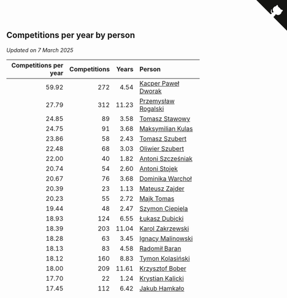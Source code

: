 ## Competitions per year by person

*Updated on  7 March 2025*

| Competitions per year | Competitions | Years | Person |
| ---: | ---: | ---: | :--- |
| 59.92 | 272 | 4.54 | [Kacper Paweł Dworak](https://www.worldcubeassociation.org/persons/2020DWOR01) |
| 27.79 | 312 | 11.23 | [Przemysław Rogalski](https://www.worldcubeassociation.org/persons/2013ROGA02) |
| 24.85 | 89 | 3.58 | [Tomasz Stawowy](https://www.worldcubeassociation.org/persons/2021STAW01) |
| 24.75 | 91 | 3.68 | [Maksymilian Kulas](https://www.worldcubeassociation.org/persons/2021KULA02) |
| 23.86 | 58 | 2.43 | [Tomasz Szubert](https://www.worldcubeassociation.org/persons/2022SZUB02) |
| 22.48 | 68 | 3.03 | [Oliwier Szubert](https://www.worldcubeassociation.org/persons/2022SZUB01) |
| 22.00 | 40 | 1.82 | [Antoni Szcześniak](https://www.worldcubeassociation.org/persons/2023SZCZ04) |
| 20.74 | 54 | 2.60 | [Antoni Stojek](https://www.worldcubeassociation.org/persons/2022STOJ03) |
| 20.67 | 76 | 3.68 | [Dominika Warchoł](https://www.worldcubeassociation.org/persons/2021WARC01) |
| 20.39 | 23 | 1.13 | [Mateusz Zajder](https://www.worldcubeassociation.org/persons/2024ZAJD01) |
| 20.23 | 55 | 2.72 | [Majk Tomas](https://www.worldcubeassociation.org/persons/2022TOMA05) |
| 19.44 | 48 | 2.47 | [Szymon Ciepiela](https://www.worldcubeassociation.org/persons/2022CIEP01) |
| 18.93 | 124 | 6.55 | [Łukasz Dubicki](https://www.worldcubeassociation.org/persons/2018DUBI01) |
| 18.39 | 203 | 11.04 | [Karol Zakrzewski](https://www.worldcubeassociation.org/persons/2014ZAKR01) |
| 18.28 | 63 | 3.45 | [Ignacy Malinowski](https://www.worldcubeassociation.org/persons/2021MALI02) |
| 18.13 | 83 | 4.58 | [Radomił Baran](https://www.worldcubeassociation.org/persons/2020BARA02) |
| 18.12 | 160 | 8.83 | [Tymon Kolasiński](https://www.worldcubeassociation.org/persons/2016KOLA02) |
| 18.00 | 209 | 11.61 | [Krzysztof Bober](https://www.worldcubeassociation.org/persons/2013BOBE01) |
| 17.70 | 22 | 1.24 | [Krystian Kalicki](https://www.worldcubeassociation.org/persons/2023KALI10) |
| 17.45 | 112 | 6.42 | [Jakub Hamkało](https://www.worldcubeassociation.org/persons/2018HAMK01) |
| 17.41 | 52 | 2.99 | [Maksymilian Gala](https://www.worldcubeassociation.org/persons/2022GALA01) |
| 17.41 | 64 | 3.68 | [Kacper Górecki](https://www.worldcubeassociation.org/persons/2021GORE01) |
| 17.30 | 51 | 2.95 | [Witold Wesołowski](https://www.worldcubeassociation.org/persons/2022WESO01) |
| 16.96 | 77 | 4.54 | [Gabriel Rejdych](https://www.worldcubeassociation.org/persons/2020REJD01) |
| 16.64 | 43 | 2.58 | [Igor Gładysz](https://www.worldcubeassociation.org/persons/2022GLAD01) |
| 16.54 | 57 | 3.45 | [Szymon Jaworski](https://www.worldcubeassociation.org/persons/2021JAWO01) |
| 16.52 | 18 | 1.09 | [Henryk Gabor](https://www.worldcubeassociation.org/persons/2024GABO02) |
| 16.50 | 92 | 5.57 | [Wojciech Rogoziński](https://www.worldcubeassociation.org/persons/2019ROGO04) |
| 16.47 | 41 | 2.49 | [Klaudia Milewczyk](https://www.worldcubeassociation.org/persons/2022MILE05) |
| 15.91 | 28 | 1.76 | [Hubert Darłak](https://www.worldcubeassociation.org/persons/2023DARL03) |
| 15.76 | 180 | 11.42 | [Piotr Olszewski](https://www.worldcubeassociation.org/persons/2013OLSZ02) |
| 15.65 | 113 | 7.22 | [Adam Chodyniecki](https://www.worldcubeassociation.org/persons/2017CHOD02) |
| 15.59 | 175 | 11.23 | [Piotr Tokarski](https://www.worldcubeassociation.org/persons/2013TOKA01) |
| 15.56 | 178 | 11.44 | [Łukasz Burliga](https://www.worldcubeassociation.org/persons/2013BURL01) |
| 15.49 | 43 | 2.78 | [Mateusz Otto](https://www.worldcubeassociation.org/persons/2022OTTO01) |
| 15.40 | 28 | 1.82 | [Szymon Zastawny](https://www.worldcubeassociation.org/persons/2023ZAST01) |
| 15.31 | 56 | 3.66 | [Bartosz Łebkowski](https://www.worldcubeassociation.org/persons/2021LEBK01) |
| 14.97 | 43 | 2.87 | [Przemysław Malinowski](https://www.worldcubeassociation.org/persons/2022MALI01) |
| 14.87 | 45 | 3.03 | [Aleksander Sołonczak](https://www.worldcubeassociation.org/persons/2022SOLO01) |
| 14.70 | 76 | 5.17 | [Maciej Spirydowicz](https://www.worldcubeassociation.org/persons/2020SPIR01) |
| 14.65 | 30 | 2.05 | [Piotr Brokos](https://www.worldcubeassociation.org/persons/2023BROK01) |
| 14.64 | 53 | 3.62 | [Ignacy Wesołowski](https://www.worldcubeassociation.org/persons/2021WESO01) |
| 14.62 | 42 | 2.87 | [Szymon Brągiel](https://www.worldcubeassociation.org/persons/2022BRAG03) |
| 14.59 | 24 | 1.65 | [Piotr Bzinkowski](https://www.worldcubeassociation.org/persons/2023BZIN01) |
| 14.56 | 120 | 8.24 | [Kamil Przybylski](https://www.worldcubeassociation.org/persons/2016PRZY01) |
| 14.52 | 20 | 1.38 | [Marta Szcześniak](https://www.worldcubeassociation.org/persons/2023SZCZ07) |
| 14.52 | 25 | 1.72 | [Szymon Gabara](https://www.worldcubeassociation.org/persons/2023GABA01) |
| 14.49 | 43 | 2.97 | [Konrad Matyszek](https://www.worldcubeassociation.org/persons/2022MATY02) |
| 14.43 | 16 | 1.11 | [Michał Wójcicki](https://www.worldcubeassociation.org/persons/2024WOJC01) |
| 14.21 | 34 | 2.39 | [Martyna Jarosz](https://www.worldcubeassociation.org/persons/2022JARO01) |
| 14.18 | 16 | 1.13 | [Julia Dąbrowska](https://www.worldcubeassociation.org/persons/2024DABR01) |
| 13.94 | 51 | 3.66 | [Tomasz Pietruszka](https://www.worldcubeassociation.org/persons/2021PIET01) |
| 13.89 | 83 | 5.98 | [Bartosz Karpiński](https://www.worldcubeassociation.org/persons/2019KARP03) |
| 13.84 | 18 | 1.30 | [Mikołaj Seelieb](https://www.worldcubeassociation.org/persons/2023SEEL04) |
| 13.77 | 15 | 1.09 | [Gustaw Gabor](https://www.worldcubeassociation.org/persons/2024GABO01) |
| 13.75 | 25 | 1.82 | [Dominik Szajek](https://www.worldcubeassociation.org/persons/2023SZAJ01) |
| 13.72 | 21 | 1.53 | [Aleksander Dryjański](https://www.worldcubeassociation.org/persons/2023DRYJ01) |
| 13.69 | 38 | 2.78 | [Stanisław Ożyński](https://www.worldcubeassociation.org/persons/2022OZYN01) |
| 13.62 | 48 | 3.52 | [Stefan Zajder](https://www.worldcubeassociation.org/persons/2021ZAJD02) |
| 13.62 | 48 | 3.52 | [Teodor Zajder](https://www.worldcubeassociation.org/persons/2021ZAJD03) |
| 13.58 | 39 | 2.87 | [Anonymous](https://www.worldcubeassociation.org/persons/2022ANON03) |
| 13.47 | 49 | 3.64 | [Karol Piskorek](https://www.worldcubeassociation.org/persons/2021PISK01) |
| 13.44 | 35 | 2.60 | [Filip Brokos](https://www.worldcubeassociation.org/persons/2022BROK03) |
| 13.44 | 27 | 2.01 | [Arkadiusz Dubicki](https://www.worldcubeassociation.org/persons/2023DUBI01) |
| 13.43 | 36 | 2.68 | [Zuzanna Bogusz](https://www.worldcubeassociation.org/persons/2022BOGU01) |
| 13.42 | 37 | 2.76 | [Radosław Marcinek](https://www.worldcubeassociation.org/persons/2022MARC05) |
| 13.37 | 22 | 1.65 | [Bartosz Dąbrowski](https://www.worldcubeassociation.org/persons/2023DABR07) |
| 13.08 | 14 | 1.07 | [Nikodem Olik](https://www.worldcubeassociation.org/persons/2024OLIK01) |
| 13.07 | 16 | 1.22 | [Rafał Gawełczyk](https://www.worldcubeassociation.org/persons/2023GAWE01) |
| 13.07 | 19 | 1.45 | [Hubert Seelieb](https://www.worldcubeassociation.org/persons/2023SEEL02) |
| 12.95 | 28 | 2.16 | [Jakub Łebkowski](https://www.worldcubeassociation.org/persons/2023LEBK01) |
| 12.94 | 182 | 14.06 | [Wojciech Szatanowski](https://www.worldcubeassociation.org/persons/2011SZAT01) |
| 12.92 | 23 | 1.78 | [Adam Romanowski](https://www.worldcubeassociation.org/persons/2023ROMA10) |
| 12.88 | 37 | 2.87 | [Jakub Turczyk](https://www.worldcubeassociation.org/persons/2022TURC02) |
| 12.76 | 21 | 1.65 | [Anna Łebkowska](https://www.worldcubeassociation.org/persons/2023LEBK04) |
| 12.67 | 33 | 2.60 | [Janusz Łebkowski](https://www.worldcubeassociation.org/persons/2022LEBK01) |
| 12.63 | 22 | 1.74 | [Sebastian Kierznikiewicz](https://www.worldcubeassociation.org/persons/2023KIER02) |
| 12.57 | 19 | 1.51 | [Paweł Stolarski](https://www.worldcubeassociation.org/persons/2023STOL04) |
| 12.56 | 38 | 3.03 | [Tymon Sozański](https://www.worldcubeassociation.org/persons/2022SOZA01) |
| 12.45 | 88 | 7.07 | [Wiktoria Waryszak](https://www.worldcubeassociation.org/persons/2018WARY01) |
| 12.43 | 40 | 3.22 | [Michał Denkiewicz](https://www.worldcubeassociation.org/persons/2021DENK01) |
| 12.35 | 62 | 5.02 | [Szymon Grodzki](https://www.worldcubeassociation.org/persons/2020GROD01) |
| 12.29 | 85 | 6.92 | [Olaf Kuźmiński](https://www.worldcubeassociation.org/persons/2018KUZM02) |
| 12.23 | 22 | 1.80 | [Kazimierz Cieślak](https://www.worldcubeassociation.org/persons/2023CIES01) |
| 12.01 | 75 | 6.24 | [Jakub Hibszer](https://www.worldcubeassociation.org/persons/2018HIBS01) |
| 12.00 | 40 | 3.33 | [Igor Łabędź](https://www.worldcubeassociation.org/persons/2021LABE01) |
| 11.97 | 33 | 2.76 | [Michał Sozański](https://www.worldcubeassociation.org/persons/2022SOZA02) |
| 11.84 | 34 | 2.87 | [Dominik Żabiński](https://www.worldcubeassociation.org/persons/2022ZABI01) |
| 11.80 | 128 | 10.84 | [Jan Zych](https://www.worldcubeassociation.org/persons/2014ZYCH01) |
| 11.74 | 126 | 10.73 | [Mateusz Szwugier](https://www.worldcubeassociation.org/persons/2014SZWU01) |
| 11.72 | 13 | 1.11 | [Stefan Pokrycki](https://www.worldcubeassociation.org/persons/2024POKR01) |
| 11.69 | 17 | 1.45 | [Mikołaj Świątek](https://www.worldcubeassociation.org/persons/2023SWIA01) |
| 11.65 | 33 | 2.83 | [Joanna Kierznikiewicz](https://www.worldcubeassociation.org/persons/2022KIER01) |
| 11.54 | 17 | 1.47 | [Kamil Ziółkowski](https://www.worldcubeassociation.org/persons/2023ZIOL01) |
| 11.53 | 15 | 1.30 | [Paweł Dominiczak](https://www.worldcubeassociation.org/persons/2023DOMI21) |
| 11.49 | 148 | 12.88 | [Michał Bogdan](https://www.worldcubeassociation.org/persons/2012BOGD01) |
| 11.45 | 136 | 11.88 | [Rafał Waryszak](https://www.worldcubeassociation.org/persons/2013WARY01) |
| 11.39 | 17 | 1.49 | [Kacper Kozak](https://www.worldcubeassociation.org/persons/2023KOZA05) |
| 11.36 | 20 | 1.76 | [Marcin Chmielewski](https://www.worldcubeassociation.org/persons/2023CHMI01) |
| 11.35 | 40 | 3.52 | [Mikołaj Morawski](https://www.worldcubeassociation.org/persons/2021MORA01) |


<a href="https://github.com/maxidragon/wca_statistics_pl" class="github-corner" aria-label="View source on Github"><svg width="80" height="80" viewBox="0 0 250 250" style="fill:#151513; color:#fff; position: absolute; top: 0; border: 0; right: 0;" aria-hidden="true"><path d="M0,0 L115,115 L130,115 L142,142 L250,250 L250,0 Z"></path><path d="M128.3,109.0 C113.8,99.7 119.0,89.6 119.0,89.6 C122.0,82.7 120.5,78.6 120.5,78.6 C119.2,72.0 123.4,76.3 123.4,76.3 C127.3,80.9 125.5,87.3 125.5,87.3 C122.9,97.6 130.6,101.9 134.4,103.2" fill="currentColor" style="transform-origin: 130px 106px;" class="octo-arm"></path><path d="M115.0,115.0 C114.9,115.1 118.7,116.5 119.8,115.4 L133.7,101.6 C136.9,99.2 139.9,98.4 142.2,98.6 C133.8,88.0 127.5,74.4 143.8,58.0 C148.5,53.4 154.0,51.2 159.7,51.0 C160.3,49.4 163.2,43.6 171.4,40.1 C171.4,40.1 176.1,42.5 178.8,56.2 C183.1,58.6 187.2,61.8 190.9,65.4 C194.5,69.0 197.7,73.2 200.1,77.6 C213.8,80.2 216.3,84.9 216.3,84.9 C212.7,93.1 206.9,96.0 205.4,96.6 C205.1,102.4 203.0,107.8 198.3,112.5 C181.9,128.9 168.3,122.5 157.7,114.1 C157.9,116.9 156.7,120.9 152.7,124.9 L141.0,136.5 C139.8,137.7 141.6,141.9 141.8,141.8 Z" fill="currentColor" class="octo-body"></path></svg></a><style>.github-corner:hover .octo-arm{animation:octocat-wave 560ms ease-in-out}@keyframes octocat-wave{0%,100%{transform:rotate(0)}20%,60%{transform:rotate(-25deg)}40%,80%{transform:rotate(10deg)}}@media (max-width:500px){.github-corner:hover .octo-arm{animation:none}.github-corner .octo-arm{animation:octocat-wave 560ms ease-in-out}}</style>
